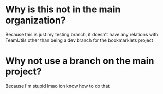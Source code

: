 # Why is this not in the main organization?
Because this is just my testing branch, it doesn't have any relations with TeamUtils other than being a dev branch for the bookmarklets project

# Why not use a branch on the main project?
Because I'm stupid lmao ion know how to do that
